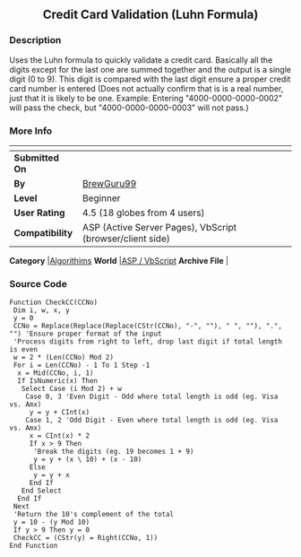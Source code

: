 ﻿<div align="center">

## Credit Card Validation \(Luhn Formula\)


</div>

### Description

Uses the Luhn formula to quickly validate a credit card. Basically all the digits except for the last one are summed together and the output is a single digit (0 to 9). This digit is compared with the last digit ensure a proper credit card number is entered (Does not actually confirm that is is a real number, just that it is likely to be one. Example: Entering "4000-0000-0000-0002" will pass the check, but "4000-0000-0000-0003" will not pass.)
 
### More Info
 


<span>             |<span>
---                |---
**Submitted On**   |
**By**             |[BrewGuru99](https://github.com/Planet-Source-Code/PSCIndex/blob/master/ByAuthor/brewguru99.md)
**Level**          |Beginner
**User Rating**    |4.5 (18 globes from 4 users)
**Compatibility**  |ASP \(Active Server Pages\), VbScript \(browser/client side\)

**Category**       |[Algorithims](https://github.com/Planet-Source-Code/PSCIndex/blob/master/ByCategory/algorithims__4-29.md)
**World**          |[ASP / VbScript](https://github.com/Planet-Source-Code/PSCIndex/blob/master/ByWorld/asp-vbscript.md)
**Archive File**   |[](https://github.com/Planet-Source-Code/brewguru99-credit-card-validation-luhn-formula__4-6581/archive/master.zip)





### Source Code

```
Function CheckCC(CCNo)
 Dim i, w, x, y
 y = 0
 CCNo = Replace(Replace(Replace(CStr(CCNo), "-", ""), " ", ""), ".", "") 'Ensure proper format of the input
 'Process digits from right to left, drop last digit if total length is even
 w = 2 * (Len(CCNo) Mod 2)
 For i = Len(CCNo) - 1 To 1 Step -1
  x = Mid(CCNo, i, 1)
  If IsNumeric(x) Then
   Select Case (i Mod 2) + w
    Case 0, 3 'Even Digit - Odd where total length is odd (eg. Visa vs. Amx)
     y = y + CInt(x)
    Case 1, 2 'Odd Digit - Even where total length is odd (eg. Visa vs. Amx)
     x = CInt(x) * 2
     If x > 9 Then
      'Break the digits (eg. 19 becomes 1 + 9)
      y = y + (x \ 10) + (x - 10)
     Else
      y = y + x
     End If
   End Select
  End If
 Next
 'Return the 10's complement of the total
 y = 10 - (y Mod 10)
 If y > 9 Then y = 0
 CheckCC = (CStr(y) = Right(CCNo, 1))
End Function
```

